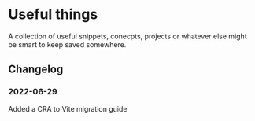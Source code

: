 # Useful things

A collection of useful snippets, conecpts, projects or whatever else might be smart to keep saved somewhere. 


## Changelog

### 2022-06-29
Added a CRA to Vite migration guide
